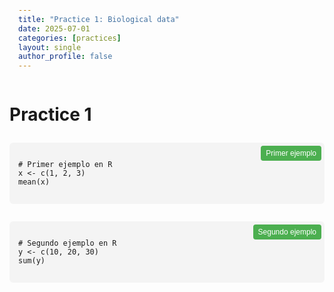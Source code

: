 ```yaml
---
title: "Practice 1: Biological data"
date: 2025-07-01
categories: [practices]
layout: single
author_profile: false
---
```

# Practice 1

<div class="code-block">
  <button class="copy-button" onclick="copyCode(this)">Primer ejemplo</button>
  <pre><code class="language-r">
# Primer ejemplo en R
x <- c(1, 2, 3)
mean(x)
  </code></pre>
</div>

<div class="code-block">
  <button class="copy-button" onclick="copyCode(this)">Segundo ejemplo</button>
  <pre><code class="language-r">
# Segundo ejemplo en R
y <- c(10, 20, 30)
sum(y)
  </code></pre>
</div>

<script>
function copyCode(button) {
  const code = button.nextElementSibling.innerText.trim();
  navigator.clipboard.writeText(code).then(() => {
    button.innerText = 'Copied!';
    setTimeout(() => { button.innerText = 'Copy'; }, 1500);
  });
}
</script>

<style>
.code-block {
  position: relative;
  margin: 1em 0;
}
.copy-button {
  position: absolute;
  top: 5px;
  right: 5px;
  background: #4CAF50;
  border: none;
  color: white;
  padding: 5px 8px;
  font-size: 12px;
  cursor: pointer;
  border-radius: 4px;
}
pre {
  background: #f4f4f4;
  padding: 1em;
  border-radius: 6px;
  overflow-x: auto;
  font-family: monospace;
  margin-top: 2em;
}
</style>
